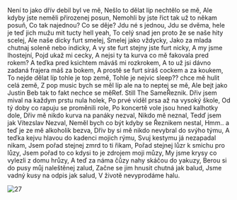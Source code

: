 Není to jako dřív debil byl ve mě,
Nešlo to dělat líp nechtělo se mě,
Ale kdyby jste neměli přirozenej posun,
Nemohli by jste řict tak už to někam posuň,
Co tak najednou? Co se děje? Jdu né s jednou,
Jdu se dvěma, hele je teď jich mužu mit tucty hell yeah,
To celý snad jen proto že se naše hity scelej,
Ale naše dicky furt smelej,
Smelej jako vždycky,
Jako za mlada chutnaj soleně nebo indicky,
A vy ste furt stejny jste furt nicky,
A my jsme lhostejní,
Pojd ukaž mi cecky,
A nejsi ty ta kurva co mě fakovala pred rokem?
A teďka pred ksichtem máváš mi rozkrokem,
A to už jsi dávno zadaná frajera máš za bokem,
A prostě se furt síráš cockem a za koukem,
To nejde dělat líp tohle je top země,
Tohle je nejvic sleep?? chce mě hulit celá země,
Z pop music bych se měl líp ale na to neptej se mě,
Ale bejt jako Justin Beb tak to fakt nechce se měRef.
Still The SameŘeznik.
Dřiv jsem mival na každym prstu nula holek,
Po prvé viděl prsa až na vysoký škole,
Od tý doby co rapuju se proměnili role,
Po koncertě vole jsou hned kalhotky dole,
Dřiv mě nikdo kurva na panáky nezval,
Nikdo mě neznal,
Tedď jsem jak Vítezslav Nezval,
Neměl bych co být kdyby se Řeznikem nestal,
Hmm.. a teď je ze mě alkoholik bezva,
Dřiv by si mě nikdo nevybral do svýho týmu,
A teďka kejvu hlavou do kadenci mojich rýmu,
Svuj kestymu já nezapadal nikam,
Jsem pořad stejnej zmrd to ti řikam,
Pořad stejnej lůzr k smichu pro lůzy,
Jsem pořad to co kdysi to je zdrojem moji můzy,
My jsme krysy co vylezli z domu hrůzy,
A teď za náma čůzy nahy skáčou do yakuzy,
Berou si do pusy můj naleštěnej zalud,
Začne se jim hnusit chutná jak balud,
Jsme vadný kusy na odpis jak salud,
V životě nevyprodáme halu.

![27](https://user-images.githubusercontent.com/90242762/212367235-6faaf6ca-908d-4983-aaf4-c137caf8cac9.png)
